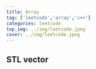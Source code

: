 ```yaml
---
title: Array
tag: ['leetcode','array','c++']
categories: leetcode
top_img: ../img/leetcode.jpeg
cover: ../img/leetcode.jpeg
---
```


## STL vector
